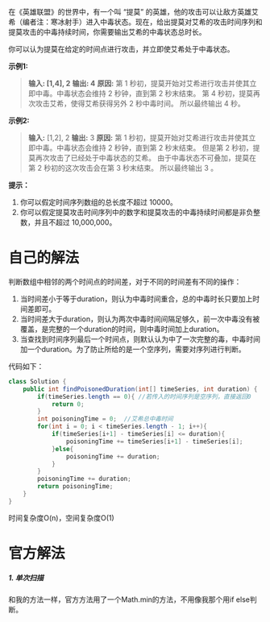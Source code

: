 在《英雄联盟》的世界中，有一个叫 “提莫” 的英雄，他的攻击可以让敌方英雄艾希（编者注：寒冰射手）进入中毒状态。现在，给出提莫对艾希的攻击时间序列和提莫攻击的中毒持续时间，你需要输出艾希的中毒状态总时长。

你可以认为提莫在给定的时间点进行攻击，并立即使艾希处于中毒状态。

**示例1:**

> **输入: [1,4], 2**
> **输出: 4**
> **原因:** 第 1 秒初，提莫开始对艾希进行攻击并使其立即中毒。中毒状态会维持 2 秒钟，直到第 2 秒末结束。
> 第 4 秒初，提莫再次攻击艾希，使得艾希获得另外 2 秒中毒时间。
> 所以最终输出 4 秒。

**示例2:**

> **输入:** [1,2], 2
> **输出:** 3
> **原因:** 第 1 秒初，提莫开始对艾希进行攻击并使其立即中毒。中毒状态会维持 2 秒钟，直到第 2 秒末结束。
> 但是第 2 秒初，提莫再次攻击了已经处于中毒状态的艾希。
> 由于中毒状态不可叠加，提莫在第 2 秒初的这次攻击会在第 3 秒末结束。
> 所以最终输出 3 。

**提示：**

1. 你可以假定时间序列数组的总长度不超过 10000。
2. 你可以假定提莫攻击时间序列中的数字和提莫攻击的中毒持续时间都是非负整数，并且不超过 10,000,000。

# 自己的解法

判断数组中相邻的两个时间点的时间差，对于不同的时间差有不同的操作：

1. 当时间差小于等于duration，则认为中毒时间重合，总的中毒时长只要加上时间差即可。
2. 当时间差大于duration，则认为两次中毒时间间隔足够久，前一次中毒没有被覆盖，是完整的一个duration的时间，则中毒时间加上duration。
3. 当查找到时间序列最后一个时间点，则默认认为中了一次完整的毒，中毒时间加一个duration。为了防止所给的是一个空序列，需要对序列进行判断。

代码如下：

```java
class Solution {
    public int findPoisonedDuration(int[] timeSeries, int duration) {
        if(timeSeries.length == 0){ //若传入的时间序列是空序列，直接返回0
            return 0;
        }
        int poisoningTime = 0;  //艾希总中毒时间
        for(int i = 0; i < timeSeries.length - 1; i++){
            if(timeSeries[i+1] - timeSeries[i] <= duration){
                poisoningTime += timeSeries[i+1] - timeSeries[i];
            }else{
                poisoningTime += duration;
            }
        }
        poisoningTime += duration;
        return poisoningTime;
    }
}
```

时间复杂度O(n)，空间复杂度O(1)

# 官方解法

##### 1. 单次扫描

和我的方法一样，官方方法用了一个Math.min的方法，不用像我那个用if else判断。